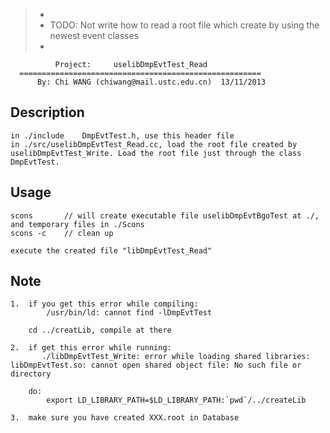 > *
> *  TODO: Not write how to read a root file which create by using the newest event classes
> *

              Project:     uselibDmpEvtTest_Read
      ======================================================
          By: Chi WANG (chiwang@mail.ustc.edu.cn)  13/11/2013

Description
--------------

    in ./include    DmpEvtTest.h, use this header file
    in ./src/uselibDmpEvtTest_Read.cc, load the root file created by uselibDmpEvtTest_Write. Load the root file just through the class DmpEvtTest.


Usage
--------------

    scons       // will create executable file uselibDmpEvtBgoTest at ./, and temporary files in ./Scons
    scons -c    // clean up

    execute the created file "libDmpEvtTest_Read"


Note
-----

    1.  if you get this error while compiling:
            /usr/bin/ld: cannot find -lDmpEvtTest

        cd ../creatLib, compile at there

    2.  if get this error while running:
           ./libDmpEvtTest_Write: error while loading shared libraries: libDmpEvtTest.so: cannot open shared object file: No such file or directory 

        do:
            export LD_LIBRARY_PATH=$LD_LIBRARY_PATH:`pwd`/../createLib

    3.  make sure you have created XXX.root in Database



